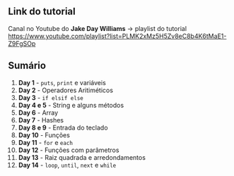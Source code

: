 ## Link do tutorial

Canal no Youtube do **Jake Day Williams** -> playlist do tutorial
https://www.youtube.com/playlist?list=PLMK2xMz5H5Zv8eC8b4K6tMaE1-Z9FgSOp

## Sumário

1. **Day 1** - `puts`, `print` e variáveis
2. **Day 2** - Operadores Aritiméticos
3. **Day 3** - `if elsif else`
4. **Day 4 e 5** - String e alguns métodos
5. **Day 6** - Array
6. **Day 7** - Hashes
7. **Day 8 e 9** - Entrada do teclado
8. **Day 10** - Funções
9. **Day 11** - `for` e `each`
10. **Day 12** - Funções com parâmetros
11. **Day 13** - Raiz quadrada e arredondamentos
12. **Day 14** - `loop`, `until`, `next` e `while`
